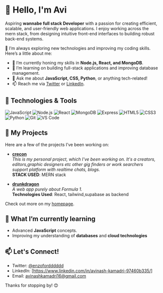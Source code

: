 # 👋 Hello, I'm Avi

Aspiring **wannabe full stack Developer** with a passion for creating efficient, scalable, and user-friendly web applications. I enjoy working across the mern stack, from designing intuitive front-end interfaces to building robust back-end systems.

🚀 I’m always exploring new technologies and improving my coding skills. Here’s a little about me:

- 🌱 I’m currently honing my skills in **Node.js, React, and MongoDB**.
- 🔭 I’m learning on building full-stack applications and improving database management.
- 💬 Ask me about **JavaScript, CSS, Python**, or anything tech-related!
- 📫 Reach me via [Twitter](https://twitter.com/enzofordddddd) or [LinkedIn](#).

## 🔧 Technologies & Tools
![JavaScript](https://img.shields.io/badge/-JavaScript-black?style=flat-square&logo=javascript)
![Node.js](https://img.shields.io/badge/-Node.js-black?style=flat-square&logo=node.js)
![React](https://img.shields.io/badge/-React-black?style=flat-square&logo=react)
![MongoDB](https://img.shields.io/badge/-MongoDB-black?style=flat-square&logo=mongodb)
![Express](https://img.shields.io/badge/-Express-black?style=flat-square&logo=express)
![HTML5](https://img.shields.io/badge/-HTML5-black?style=flat-square&logo=html5)
![CSS3](https://img.shields.io/badge/-CSS3-black?style=flat-square&logo=css3)
![Python](https://img.shields.io/badge/-Python-black?style=flat-square&logo=python)
![Git](https://img.shields.io/badge/-Git-black?style=flat-square&logo=git)
![VS Code](https://img.shields.io/badge/-VS%20Code-black?style=flat-square&logo=visual-studio-code)

## 📂 My Projects
Here are a few of the projects I’ve been working on:

- **[crecon](https://github.com/avikkk19/notyetnamed)**  
  _This is my personal project, which I've been working on. It's a creators, editors,graphic designers etc other gig finders or work searchers support platform with realtime chats, blogs._  
  **STACK USED**: MERN stack

- **[drunkdragon](https://github.com/avikkk19/FitfinityWeb)**  
  _A web app purely about Formula 1._  
  **Technologies Used**: React, tailwind,supabase as backend

Check out more on my [homepage](https://github.com/avikkk19).

## 🌟 What I’m currently learning
- Advanced **JavaScript** concepts.
- Improving my understanding of **databases** and **cloud technologies**

## 📫 Let's Connect!
- Twitter: [@enzofordddddd](https://twitter.com/enzofordddddd)
- LinkedIn: [https://www.linkedin.com/in/avinash-kamadri-97460b335/]
- Email: [avinashkamadri16@gmail.com](mailto:avinashkamadri16@gmail.com)

Thanks for stopping by! 😊
